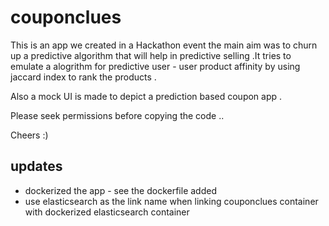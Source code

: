 # couponclues
This is an app we created in a Hackathon event the main aim was to churn up a predictive algorithm that will help in predictive selling .It tries to emulate a alogrithm for predictive user - user product affinity by using jaccard index to rank the products .

Also a mock UI is made to depict a prediction based coupon app .


Please seek permissions before copying the code ..


Cheers :)

## updates

* dockerized the app - see the dockerfile added 
* use elasticsearch as the link name when linking couponclues container with dockerized elasticsearch container